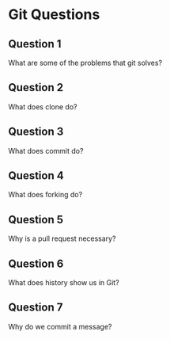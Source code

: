 # Git Questions

## Question 1

What are some of the problems that git solves?

<!-- Answer the question under this comment -->


## Question 2

What does clone do?

<!-- Answer the question under this comment -->


## Question 3

What does commit do?

<!-- Answer the question under this comment -->


## Question 4

What does forking do?

<!-- Answer the question under this comment -->


## Question 5

Why is a pull request necessary?

<!-- Answer the question under this comment -->


## Question 6

What does history show us in Git?

<!-- Answer the question under this comment -->


## Question 7

Why do we commit a message?

<!-- Answer the question under this comment -->
